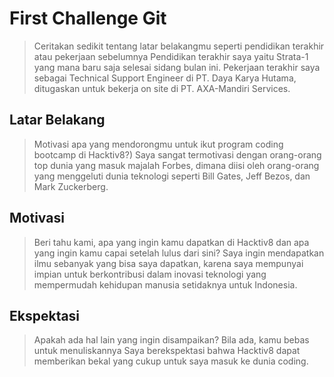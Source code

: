 # First Challenge Git

> Ceritakan sedikit tentang latar belakangmu seperti pendidikan terakhir atau pekerjaan sebelumnya
Pendidikan terakhir saya yaitu Strata-1 yang mana baru saja selesai sidang bulan ini. Pekerjaan terakhir saya sebagai Technical Support Engineer di PT. Daya Karya Hutama, ditugaskan untuk bekerja on site di PT. AXA-Mandiri Services.

## Latar Belakang

> Motivasi apa yang mendorongmu untuk ikut program coding bootcamp di Hacktiv8?)
Saya sangat termotivasi dengan orang-orang top dunia yang masuk majalah Forbes, dimana diisi oleh orang-orang yang menggeluti dunia teknologi seperti Bill Gates, Jeff Bezos, dan Mark Zuckerberg.

## Motivasi

> Beri tahu kami, apa yang ingin kamu dapatkan di Hacktiv8 dan apa yang ingin kamu capai setelah lulus dari sini?
Saya ingin mendapatkan ilmu sebanyak yang bisa saya dapatkan, karena saya mempunyai impian untuk berkontribusi dalam inovasi teknologi yang mempermudah kehidupan manusia setidaknya untuk Indonesia.

## Ekspektasi

> Apakah ada hal lain yang ingin disampaikan? Bila ada, kamu bebas untuk menuliskannya
Saya berekspektasi bahwa Hacktiv8 dapat memberikan bekal yang cukup untuk saya masuk ke dunia coding.
